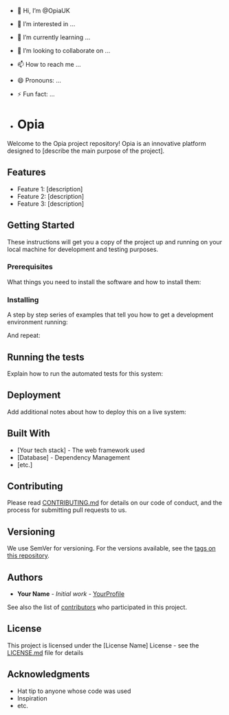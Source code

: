 - 👋 Hi, I’m @OpiaUK
- 👀 I’m interested in ...
- 🌱 I’m currently learning ...
- 💞️ I’m looking to collaborate on ...
- 📫 How to reach me ...
- 😄 Pronouns: ...
- ⚡ Fun fact: ...

- # Opia

Welcome to the Opia project repository! Opia is an innovative platform designed to [describe the main purpose of the project].

## Features

- Feature 1: [description]
- Feature 2: [description]
- Feature 3: [description]

## Getting Started

These instructions will get you a copy of the project up and running on your local machine for development and testing purposes.

### Prerequisites

What things you need to install the software and how to install them:


### Installing

A step by step series of examples that tell you how to get a development environment running:


And repeat:


## Running the tests

Explain how to run the automated tests for this system:


## Deployment

Add additional notes about how to deploy this on a live system:


## Built With

- [Your tech stack] - The web framework used
- [Database] - Dependency Management
- [etc.]

## Contributing

Please read [CONTRIBUTING.md](https://github.com/oppia/oppia) for details on our code of conduct, and the process for submitting pull requests to us.

## Versioning

We use SemVer for versioning. For the versions available, see the [tags on this repository](https://github.com/oppia/oppia).

## Authors

- **Your Name** - *Initial work* - [YourProfile](https://github.com/oppia/oppia)

See also the list of [contributors](https://github.com/oppia/oppia) who participated in this project.

## License

This project is licensed under the [License Name] License - see the [LICENSE.md](https://github.com/oppia/oppia) file for details

## Acknowledgments

- Hat tip to anyone whose code was used
- Inspiration
- etc.

<!---
OpiaUK/OpiaUK is a ✨ special ✨ repository because its `README.md` (this file) appears on your GitHub profile.
You can click the Preview link to take a look at your changes.
--->
